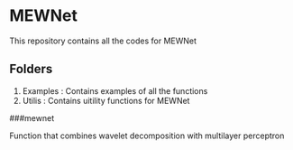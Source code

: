 # MEWNet
This repository contains all the codes for MEWNet

## Folders
1. Examples : Contains examples of all the functions
2. Utilis : Contains uitility functions for MEWNet

###mewnet 

Function that combines wavelet decomposition with multilayer perceptron
